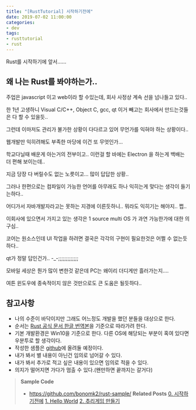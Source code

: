 ```yaml
---
title: "[RustTutorial] 시작하기전에"
date: 2019-07-02 11:00:00
categories:
- dev
tags:
- rusttutorial
- rust
---
```


Rust를 시작하기에 앞서......

<!-- more -->

## 왜 나는 Rust를 봐야하는가..

주업은 javascript 이고 web이라 할 수있는데, 회사 사정상 계속 선을 넘나들고 있다..

한 1년 고생하니 Visual C/C++, Object C, gcc, qt 이거 빼고는 회사에서 만드는것들은 다 할 수 있을듯..

그런데 이마저도 관리가 불가한 상황이 다다르고 있어 무언가를 익혀야 하는 상황이다..

웹개발만 익히려해도 부족한 마당에 이건 또 무엇인가...

학교다닐때 배운게 아는거의 전부이고.. 이런걸 할 바에는 Electron 을 하는게 백배는 더 편해 보이는데..

지금 당장 다 버릴수도 없는 노릇이고... 많이 답답한 상황..

그러나 한편으로는 컴파일이 가능한 언어를 아무래도 하나 익히는게 맞다는 생각이 들기는하다..

어디가서 자바개발자라고는 못하는 지경에 이른듯하니.. 뭐라도 익히기는 해야지.. 쩝..


이회사에 있으면서 가지고 있는 생각은 1 source multi OS 가 과연 가능한가에 대한 의구심..

코어는 원소스인데 UI 작업을 하려면 결국은 각각의 구현이 필요한것은 어쩔 수 없는듯하다..

qt가 정말 답인건가.. -_-;;;;;;;;;;;;;

모바일 세상은 뭔가 많이 변한것 같은데 PC는 왜이리 더디게만 흘러가는지....

여튼 윈도우에 종속적이지 않은 것만으로도 큰 도움은 될듯하다..

## 참고사항
- 나의 수준이 바닥이지만 그래도 어느정도 개발을 했던 분들을 대상으로 한다.
- 순서는 [Rust 공식 문서 한글 번역본](https://rinthel.github.io/rust-lang-book-ko/)을 기준으로 따라가려 한다.
- 기본 개발환경은 Win10을 기준으로 한다. 다른 OS에 해당되는 부분이 혹여 있다면 우분투로 할 생각이다.
- 작성한 샘플은 [github](https://github.com/bonomk2/rust-sample)에 올려둘 예정이다.
- 내가 봐서 별 내용이 아닌건 임의로 넘어갈 수 있다.
- 내가 봐서 추가로 적고 싶은 내용이 있으면 임의로 적을 수 있다.
- 의지가 떨어지면 가다가 멈출 수 있다.(왠만하면 끝까지는 갈거다)

> **Sample Code**
> - https://github.com/bonomk2/rust-sample/
> **Related Posts**
> [0. 시작하기전에](../rusttutorial-0-start/)
> [1. Hello World](../rusttutorial-1-env/)
> [2. 추리게임 만들기](../rusttutorial-2-game-tutorial/)